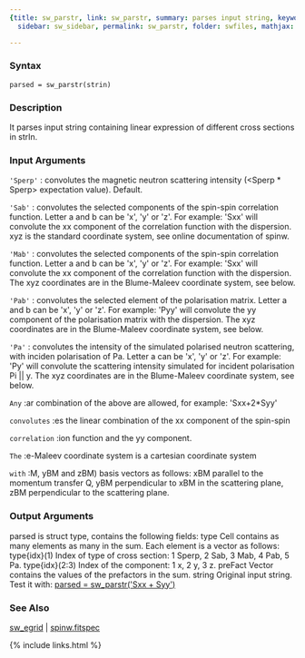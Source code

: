 ```yaml
---
{title: sw_parstr, link: sw_parstr, summary: parses input string, keywords: sample,
  sidebar: sw_sidebar, permalink: sw_parstr, folder: swfiles, mathjax: 'true'}

---
```


### Syntax

`parsed = sw_parstr(strin)`

### Description

It parses input string containing linear expression of different cross
sections in strIn.
 

### Input Arguments

`'Sperp'`
:  convolutes the magnetic neutron scattering intensity
   (<Sperp * Sperp> expectation value). Default.

`'Sab'`
:  convolutes the selected components of the spin-spin correlation
   function. Letter a and b can be 'x', 'y' or 'z'. For example:
   'Sxx' will convolute the xx component of the correlation
   function with the dispersion. xyz is the standard coordinate
   system, see online documentation of spinw.

`'Mab'`
:  convolutes the selected components of the spin-spin
   correlation function. Letter a and b can be 'x', 'y' or 'z'.
   For example: 'Sxx' will convolute the xx component of the
   correlation function with the dispersion. The xyz coordinates
   are in the Blume-Maleev coordinate system, see below.

`'Pab'`
:  convolutes the selected element of the polarisation
   matrix. Letter a and b can be 'x', 'y' or 'z'. For example:
   'Pyy' will convolute the yy component of the polarisation
   matrix with the dispersion. The xyz coordinates are in the
   Blume-Maleev coordinate system, see below.

`'Pa'`
:  convolutes the intensity of the simulated polarised
   neutron scattering, with inciden polarisation of Pa. Letter a
   can be 'x', 'y' or 'z'. For example: 'Py' will convolute the
   scattering intensity simulated for incident polarisation Pi ||
   y. The xyz coordinates are in the Blume-Maleev coordinate
   system, see below.

`Any`
:ar combination of the above are allowed, for example: 'Sxx+2*Syy'

`convolutes`
:es the linear combination of the xx component of the spin-spin

`correlation`
:ion function and the yy component.

`The`
:e-Maleev coordinate system is a cartesian coordinate system

`with`
:M, yBM and zBM) basis vectors as follows:
   xBM    parallel to the momentum transfer Q,
   yBM    perpendicular to xBM in the scattering plane,
   zBM    perpendicular to the scattering plane.

### Output Arguments

parsed is struct type, contains the following fields:
type      Cell contains as many elements as many in the sum. Each element
          is a vector as follows:
          type{idx}(1)    Index of type of cross section:
                          1   Sperp,
                          2   Sab,
                          3   Mab,
                          4   Pab,
                          5   Pa.
          type{idx}(2:3)  Index of the component:
                          1   x,
                          2   y,
                          3   z.
preFact   Vector contains the values of the prefactors in the sum.
string    Original input string.
Test it with:
<a href="matlab:parsed = sw_parstr('Sxx + Syy')">parsed = sw_parstr('Sxx + Syy')</a>

### See Also

[sw_egrid](sw_egrid) \| [spinw.fitspec](spinw_fitspec)

{% include links.html %}
